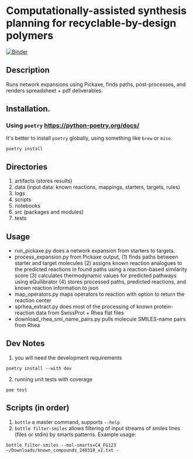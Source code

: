 # Computationally-assisted synthesis planning for recyclable-by-design polymers

[![Binder](https://mybinder.org/badge_logo.svg)](https://mybinder.org/v2/gh/p7k/bottle/GH6_binder_deploy_poetry)

## Description
Runs network expansions using Pickaxe, finds paths, post-processes, and renders spreadsheet + pdf deliverables.

## Installation. 

### Using `poetry` https://python-poetry.org/docs/

It's better to install `poetry` globally, using something like `brew` or `mise`.

```shell
poetry install
```

## Directories
1. artifacts (stores results)
2. data (input data: known reactions, mappings, starters, targets, rules)
3. logs
4. scripts
5. notebooks
6. src (packages and modules)
7. tests

## Usage
- run_pickaxe.py does a network expansion from starters to targets.
- process_expansion.py from Pickaxe output, (1) finds paths between starter and target molecules (2) assigns known reaction analogues to the predicted reactions in found paths using a reaction-based similarity score (3) calculates thermodynamic values for predicted pathways using eQuilibrator (4) stores processed paths, predicted reactions, and known reaction information to json
- map_operators.py maps operators to reaction with option to return the reaction center
- sprhea_extract.py does most of the processing of known protein-reaction data from SwissProt + Rhea flat files
- download_rhea_smi_name_pairs.py pulls molecule SMILES-name pairs from Rhea

## Dev Notes

1. you will need the development requirements

```shell
poetry install --with dev
```

2. running unit tests with coverage

```shell
poe test
```

## Scripts (in order)

1. `bottle` a master command, supports `--help`
2. `bottle filter-smiles` allows filtering of input streams of smiles lines (files or stdin) by smarts patterns. Example
   usage:

```shell
bottle filter-smiles --mol-smarts=C4_FG123 ~/Downloads/known_compounds_240310_v2.txt -
```
